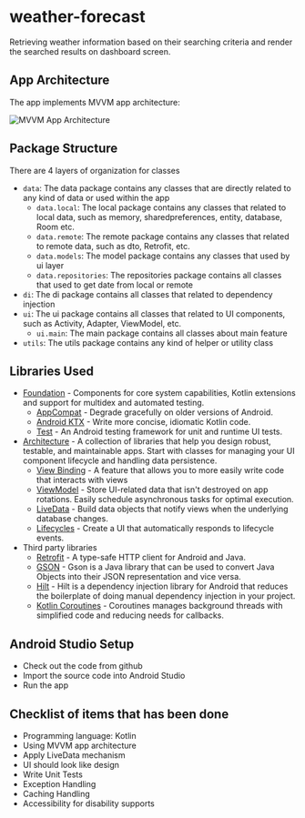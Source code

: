 # weather-forecast
Retrieving weather information based on their searching criteria and render the searched results on dashboard screen.

App Architecture
----------------
The app implements MVVM app architecture:

![MVVM App Architecture](https://miro.medium.com/max/1360/1*tO9RsrblUPOv_u0loUM97g.png)

Package Structure
-----------------
There are 4 layers of organization for classes
* `data`: The data package contains any classes that are directly related to any kind of data or used within the app
  * `data.local`: The local package contains any classes that related to local data, such as memory, sharedpreferences, entity, database, Room etc.
  * `data.remote`: The remote package contains any classes that related to remote data, such as dto, Retrofit, etc.
  * `data.models`: The model package contains any classes that used by ui layer
  * `data.repositories`: The repositories package contains all classes that used to get date from local or remote
* `di`: The di package contains all classes that related to dependency injection
* `ui`: The ui package contains all classes that related to UI components, such as Activity, Adapter, ViewModel, etc.
  * `ui.main`: The main package contains all classes about main feature
* `utils`: The utils package contains any kind of helper or utility class

Libraries Used
--------------
* [Foundation][0] - Components for core system capabilities, Kotlin extensions and support for
  multidex and automated testing.
  * [AppCompat][1] - Degrade gracefully on older versions of Android.
  * [Android KTX][2] - Write more concise, idiomatic Kotlin code.
  * [Test][3] - An Android testing framework for unit and runtime UI tests.
* [Architecture][10] - A collection of libraries that help you design robust, testable, and
  maintainable apps. Start with classes for managing your UI component lifecycle and handling data
  persistence.
  * [View Binding][11] - A feature that allows you to more easily write code that interacts with views
  * [ViewModel][12] - Store UI-related data that isn't destroyed on app rotations. Easily schedule
     asynchronous tasks for optimal execution.
  * [LiveData][13] - Build data objects that notify views when the underlying database changes.   
  * [Lifecycles][14] - Create a UI that automatically responds to lifecycle events.  
* Third party libraries
  * [Retrofit][21] - A type-safe HTTP client for Android and Java.
  * [GSON][22] - Gson is a Java library that can be used to convert Java Objects into their JSON representation and vice versa.
  * [Hilt][23] - Hilt is a dependency injection library for Android that reduces the boilerplate of doing manual dependency injection in your project.
  * [Kotlin Coroutines][24] - Coroutines manages background threads with simplified code and reducing needs for callbacks.
     
Android Studio Setup
--------------------
* Check out the code from github
* Import the source code into Android Studio
* Run the app

Checklist of items that has been done
-------------------------------------
* Programming language: Kotlin
* Using MVVM app architecture
* Apply LiveData mechanism
* UI should look like design
* Write Unit Tests
* Exception Handling
* Caching Handling
* Accessibility for disability supports
 
[0]: https://developer.android.com/jetpack/components
[1]: https://developer.android.com/topic/libraries/support-library/packages#v7-appcompat
[2]: https://developer.android.com/kotlin/ktx
[3]: https://developer.android.com/training/testing/
[10]: https://developer.android.com/jetpack/arch/
[11]: https://developer.android.com/topic/libraries/view-binding
[12]: https://developer.android.com/topic/libraries/architecture/viewmodel
[13]: https://developer.android.com/topic/libraries/architecture/livedata
[14]: https://developer.android.com/topic/libraries/architecture/lifecycle
[21]: https://github.com/square/retrofit
[22]: https://github.com/google/gson
[23]: https://developer.android.com/training/dependency-injection/hilt-android
[24]: https://kotlinlang.org/docs/reference/coroutines-overview.html
